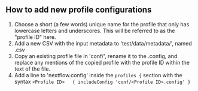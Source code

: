 ## How to add new profile configurations

1. Choose a short (a few words) unique name for the profile that only has lowercase letters and underscores. This will be referred to as the "profile ID" here.
2. Add a new CSV with the input metadata to 'test/data/metadata/', named <profile ID>.csv
3. Copy an existing profile file in 'conf/', rename it to the <profile ID>.config, and replace any mentions of the copied profile with the profile ID within the text of the file.
4. Add a line to 'nextflow.config' inside the `profiles {` section with the syntax `<Profile ID>   { includeConfig 'conf/<Profile ID>.config' }`
